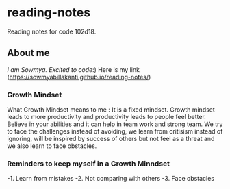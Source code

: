 # reading-notes
Reading notes for code 102d18.

## About me
*I am Sowmya. Excited to code*:) Here is my link (https://sowmyabillakanti.github.io/reading-notes/)

### Growth Mindset
What Growth Mindset means to me : It is a fixed mindset. Growth mindset leads to more productivity and productivity leads to people feel better. Believe in your abilities and it can help in team work and strong team. We try to face the challenges instead of avoiding, we learn from critisism instead of ignoring, will be inspired by success of others but not feel as a threat and we also learn to face obstacles.

### Reminders to keep myself in a Growth Minndset
-1. Learn from mistakes
-2. Not comparing with others
-3. Face obstacles

